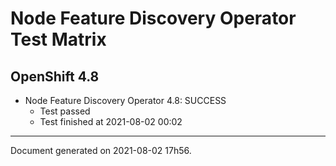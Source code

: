 
Node Feature Discovery Operator Test Matrix
===========================================

OpenShift 4.8
-------------


* Node Feature Discovery Operator 4.8: SUCCESS
  - Test passed
  - Test finished at 2021-08-02 00:02


---
Document generated on 2021-08-02 17h56.

